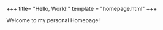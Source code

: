 +++
title= "Hello, World!"
template = "homepage.html"
+++

Welcome to my personal Homepage!
<!-- Checkout all the [options you can configure](./posts/configuration) and the [example pages](./tags/example/). -->
